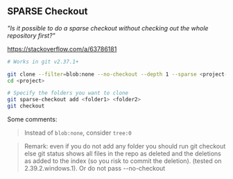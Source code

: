 ## SPARSE Checkout

*"Is it possible to do a sparse checkout
without checking out the whole repository first?"*

https://stackoverflow.com/a/63786181

```sh
# Works in git v2.37.1+

git clone --filter=blob:none --no-checkout --depth 1 --sparse <project-url>
cd <project>

# Specify the folders you want to clone
git sparse-checkout add <folder1> <folder2>
git checkout
```

Some comments:

> Instead of `blob:none`, consider `tree:0`

> Remark: even if you do not add any folder
> you should run git checkout else git status
> shows all files in the repo as deleted
> and the deletions as added to the index
> (so you risk to commit the deletion).
> (tested on 2.39.2.windows.1).
> Or do not pass --no-checkout
